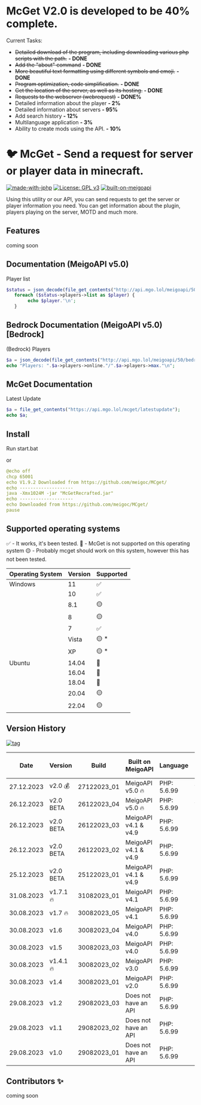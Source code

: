 # McGet V2.0 is developed to be 40% complete.

Current Tasks:
- ~~Detailed download of the program, including downloading various php scripts with the path.~~ **- DONE**
- ~~Add the "about" command~~ **- DONE**
- ~~More beautiful text formatting using different symbols and emoji.~~ **- DONE**
- ~~Program optimization, code simplification.~~ **- DONE**
- ~~Get the location of the server, as well as its hosting.~~ **- DONE**
- ~~Requests to the webserver (webrequest)~~ **- DONE%**
- Detailed information about the player **- 2%**
- Detailed information about servers **- 95%**
- Add search history **- 12%**
- Multilanguage application **- 3%**
- Ability to create mods using the API. **- 10%**

# :bird: McGet - Send a request for server or player data in minecraft.
[![made-with-jphp](https://img.shields.io/badge/Made_with_JPHP-1f425f)](http://jphp.develnext.org/)
[![License: GPL v3](https://img.shields.io/github/license/pterodactyl-installer/pterodactyl-installer)](LICENSE)
[![built-on-meigoapi](https://img.shields.io/badge/Built_on_MeigoAPI_v5.0-1f425f)](LICENSE)

Using this utility or our API, you can send requests to get the server or player information you need. You can get information about the plugin, players playing on the server, MOTD and much more.

## Features

coming soon

## Documentation (MeigoAPI v5.0)

Player list
```php
$status = json_decode(file_get_contents("http://api.mgo.lol/meigoapi/50/json.php?ip=mon.skybars.net"));
   foreach ($status->players->list as $player) {
	    echo $player.'\n';
   }
```

## Bedrock Documentation (MeigoAPI v5.0) [Bedrock]

(Bedrock) Players
```php
$a = json_decode(file_get_contents("http://api.mgo.lol/meigoapi/50/bedrock.php?ip=play.nethergames.net"));
echo "Players: ".$a->players->online."/".$a->players->max."\n";
```

## McGet Documentation

Latest Update
```php
$a = file_get_contents("https://api.mgo.lol/mcget/latestupdate");
echo $a;
```

## Install

Run start.bat

or

```yaml
@echo off
chcp 65001
echo V1.9.2 Downloaded from https://github.com/meigoc/MCget/
echo --------------------
java -Xmx1024M -jar "McGetRecrafted.jar"
echo --------------------
echo Downloaded from https://github.com/meigoc/MCget/
pause
```

## Supported operating systems

:white_check_mark: - It works, it's been tested.
:red_circle: - McGet is not supported on this operating system
:yellow_circle: - Probably mcget should work on this system, however this has not been tested.

| Operating System | Version | Supported          |
| ---------------- | ------- | ------------------ |
| Windows          | 11      | :white_check_mark: |
|                  | 10      | :white_check_mark: |
|                  | 8.1     | :yellow_circle:    |
|                  | 8       | :yellow_circle:    |
|                  | 7       | :white_check_mark: |
|                  | Vista   | :yellow_circle: \* |
|                  | XP      | :yellow_circle: \* |
| Ubuntu           | 14.04   | :red_circle:       |
|                  | 16.04   | :red_circle:       |
|                  | 18.04   | :red_circle:       |
|                  | 20.04   | :yellow_circle:    |
|                  | 22.04   | :yellow_circle:    |

## Version History
[![tag](https://4.vercel.app/static/tag/555/v1.9.6/84bf96?icon=tag)](../../releases)

| Date             | Version        | Build                     | Built on MeigoAPI    | Language           | Size of the update |
| ---------------- | -------------- | ------------------------- | -------------------- | ------------------ | ------------------ |
| 27.12.2023       | v2.0 :moneybag:| 27122023_01               | MeigoAPI v5.0 :fire: | PHP: 5.6.99        | ?                  |
| 26.12.2023       | v2.0 BETA      | 26122023_04               | MeigoAPI v5.0 :fire: | PHP: 5.6.99        | ?                  |
| 26.12.2023       | v2.0 BETA      | 26122023_03               | MeigoAPI v4.1 & v4.9 | PHP: 5.6.99        | 3.63 MB            |
| 26.12.2023       | v2.0 BETA      | 26122023_02               | MeigoAPI v4.1 & v4.9 | PHP: 5.6.99        | 2.96 MB            |
| 25.12.2023       | v2.0 BETA      | 25122023_01               | MeigoAPI v4.1 & v4.9 | PHP: 5.6.99        | 2.96 MB            |
| 31.08.2023       | v1.7.1 :fire:  | 31082023_01               | MeigoAPI v4.1        | PHP: 5.6.99        | 3.27 MB            |
| 30.08.2023       | v1.7 :fire:    | 30082023_05               | MeigoAPI v4.1        | PHP: 5.6.99        | 3.27 MB            |
| 30.08.2023       | v1.6           | 30082023_04               | MeigoAPI v4.0        | PHP: 5.6.99        | 3.27 MB            |
| 30.08.2023       | v1.5           | 30082023_03               | MeigoAPI v4.0        | PHP: 5.6.99        | 3.27 MB            |
| 30.08.2023       | v1.4.1 :fire:  | 30082023_02               | MeigoAPI v3.0        | PHP: 5.6.99        | 3.27 MB            |
| 30.08.2023       | v1.4           | 30082023_01               | MeigoAPI v2.0        | PHP: 5.6.99        | 3.27 MB            |
| 29.08.2023       | v1.2           | 29082023_03               | Does not have an API | PHP: 5.6.99        | 3.27 MB            |
| 29.08.2023       | v1.1           | 29082023_02               | Does not have an API | PHP: 5.6.99        | 3.27 MB            |
| 29.08.2023       | v1.0           | 29082023_01               | Does not have an API | PHP: 5.6.99        | 3.3 MB             |
## Contributors ✨

coming soon
